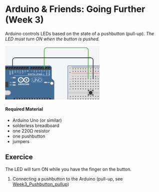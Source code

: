 # Arduino & Friends: Going Further (Week 3)

Arduino controls LEDs based on the state of a pushbutton (pull-up). _The LED must turn ON when the button is pushed._

<img src="scheme.png"  alt="Circuit assembly used on this PL class" width="60%" height="auto">

#### Required Material
- Arduino Uno (or similar)
- solderless breadboard
- one 220Ω resistor
- one pushbutton
- jumpers

## Exercice
The LED will turn ON while you have the finger on the button. 

1. Connecting a pushbutton to the Arduino (pull-up, see [Week3_Pushbutton_pullup](https://github.com/sergiomrebelo/fctuc-mdm-ti/tree/main/PL3-Pushbutton-2/Week3_Pushbutton_pullup))
